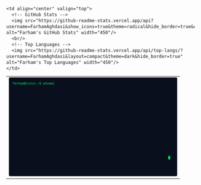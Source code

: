 <table>
  <tr>
    <td align="center" valign="top">
      <img src="cli-intro.svg" alt="Terminal Intro" width="450"/>
    </td>

    <td align="center" valign="top">
      <!-- GitHub Stats -->
      <img src="https://github-readme-stats.vercel.app/api?username=FarhamAghdasi&show_icons=true&theme=radical&hide_border=true&count_private=true" alt="Farham's GitHub Stats" width="450"/>
      <br/>
      <!-- Top Languages -->
      <img src="https://github-readme-stats.vercel.app/api/top-langs/?username=FarhamAghdasi&layout=compact&theme=dark&hide_border=true" alt="Farham's Top Languages" width="450"/>
    </td>
  </tr>
</table>
